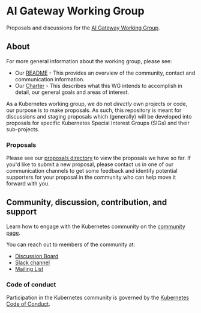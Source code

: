 # AI Gateway Working Group

Proposals and discussions for the [AI Gateway Working Group].

[AI Gateway Working Group]:https://github.com/kubernetes/community/tree/master/wg-ai-gateway

## About

For more general information about the working group, please see:

* Our [README] - This provides an overview of the community, contact and
  communication information.
* Our [Charter] - This describes what this WG intends to accomplish in
  detail, our general goals and areas of interest.

As a Kubernetes working group, we do not _directly_ own projects or code,
our purpose is to make proposals. As such, this repository is meant for
discussions and staging proposals which (generally) will be developed into
proposals for specific Kubernetes Special Interest Groups (SIGs) and their
sub-projects.

[README]:https://github.com/kubernetes/community/blob/master/wg-ai-gateway/README.md
[Charter]:https://github.com/kubernetes/community/blob/master/wg-ai-gateway/charter.md

### Proposals

Please see our [proposals directory](/proposals) to view the proposals we
have so far. If you'd like to submit a new proposal, please contact us in one of 
our communication channels to get some feedback and identify potential 
supporters for your proposal in the community who can help move it forward with you.

## Community, discussion, contribution, and support

Learn how to engage with the Kubernetes community on the [community page](https://kubernetes.io/community/).

You can reach out to members of the community at:

- [Discussion Board](https://github.com/kubernetes-sigs/wg-ai-gateway/discussions)
- [Slack channel](https://kubernetes.slack.com/messages/wg-ai-gateway)
- [Mailing List](https://groups.google.com/a/kubernetes.io/g/wg-ai-gateway)

### Code of conduct

Participation in the Kubernetes community is governed by the [Kubernetes Code of Conduct](code-of-conduct.md).
